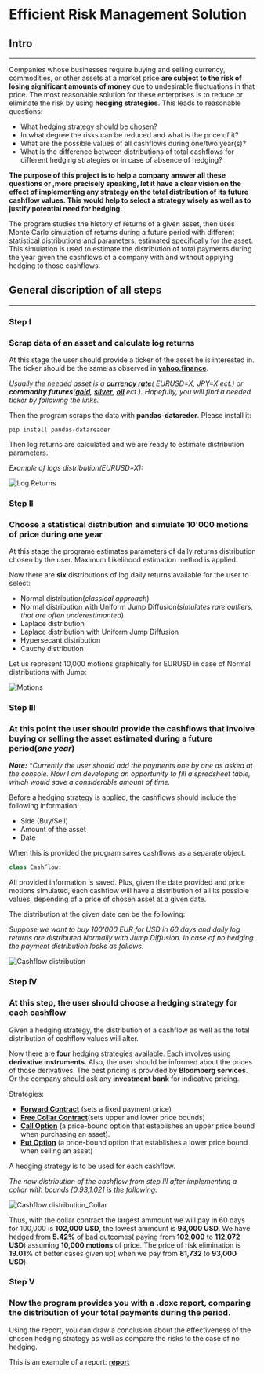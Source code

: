 # Efficient Risk Management Solution
## Intro
___
Companies whose businesses require buying and selling currency, commodities, or other assets at a market price **are subject to the risk of losing significant amounts of money** due to undesirable fluctuations in that price. The most reasonable solution for these enterprises is to reduce or eliminate the risk by using **hedging strategies**. This leads to reasonable questions:
+ What hedging strategy should be chosen?
+ In what degree the risks can be reduced and what is the price of it?
+ What are the possible values of all cashflows during one/two year(s)?
+ What is the difference between distributions of total cashflows for different hedging strategies or in case of absence of hedging?

**The purpose of this project is to help a company answer all these questions or ,more precisely speaking, let it have a clear vision on the effect of implementing any strategy on the total distribution of its future cashflow values. This would help to select a strategy wisely as well as to justify potential need for hedging.**

The program studies the history of returns of a given asset, then uses Monte Carlo simulation of returns during a future period with different statistical distributions and parameters, estimated specifically for the asset. This simulation is used to estimate the distribution of total payments during the year given the cashflows of a company with and without applying hedging to those cashflows.

## General discription of all steps
___
### Step I
### Scrap data of an asset and calculate log returns

At this stage the user should provide a ticker of the asset he is interested in. The ticker should be the same as observed in __[yahoo.finance](https://finance.yahoo.com/)__. 

*Usually the needed asset is a __[currency rate](https://finance.yahoo.com/currencies?guccounter=1)__( EURUSD=X, JPY=X ect.) or **commodity futures**(__[gold](https://finance.yahoo.com/quote/GC%3DF?p=GC%3DF)__, __[silver](https://finance.yahoo.com/quote/SIL=F?p=SIL=F&.tsrc=fin-srch)__, __[oil](https://finance.yahoo.com/quote/BZ=F?p=BZ=F&.tsrc=fin-srch)__ ect.). Hopefully, you will find a needed ticker by following the links.*

Then the program scraps the data with **pandas-datareder**. Please install it:

```
pip install pandas-datareader
```

Then log returns are calculated and we are ready to estimate distribution parameters.

*Example of logs distribution(EURUSD=X):*

![Log Returns](https://github.com/GabrielBuzukashvili/Efficient-Risk-Management-Solution/blob/main/Examples/EURUSD_log_returns.png)


### Step II
### Choose a statistical distribution and simulate 10'000 motions of price during one year

At this stage the programe estimates parameters of daily returns distribution chosen by the user. Maximum Likelihood estimation method is applied.

Now there are **six** distributions of log daily returns available for the user to select:

+ Normal distribution(*classical approach*)
+ Normal distribution with Uniform Jump Diffusion(*simulates rare outliers, that are often underestimanted*)
+ Laplace distribution
+ Laplace distribution with Uniform Jump Diffusion
+ Hypersecant distribution
+ Cauchy distribution

Let us represent 10,000 motions graphically for EURUSD in case of Normal distributions with Jump:

![Motions](https://github.com/GabrielBuzukashvili/Efficient-Risk-Management-Solution/blob/main/Examples/EURUSD_simulation.png)


### Step III
### At this point the user should provide the cashflows that involve buying or selling the asset estimated during a future period(*one year*)

***Note:***
**Currently the user should add the payments one by one as asked at the console. Now I am developing an opportunity to fill a spredsheet table, which would save a considerable amount of time.*

Before a hedging strategy is applied, the cashflows should include the following information:

+ Side (Buy/Sell)
+ Amount of the asset
+ Date

When this is provided the program saves cashflows as a separate object.
``` py
class CashFlow:
```
All provided information is saved. Plus, given the date provided and price motions simulated, each cashflow will have a distribution of all its possible values, depending of a price of chosen asset at a given date.

The distribution at the given date can be the following:

*Suppose we want to buy 100'000 EUR for USD in 60 days and daily log returns are distributed Normally with Jump Diffusion. In case of no hedging the payment distribution looks as follows:*

![Cashflow distribution](https://github.com/GabrielBuzukashvili/Efficient-Risk-Management-Solution/blob/main/Examples/EURUSD_no_hedge.png)

### Step IV
### At this step, the user should choose a hedging strategy for each cashflow

Given a hedging strategy, the distribution of a cashflow as well as the total distribution of cashflow values will alter.

Now there are **four** hedging strategies available. Each involves using **derivative instruments**. Also, the user should be informed about the prices of those derivatives. The best pricing is provided by **Bloomberg services**. Or the company should ask any **investment bank** for indicative pricing.

Strategies:

+ __[Forward Contract](https://en.wikipedia.org/wiki/Forward_contract)__ (sets a fixed payment price)
+ __[Free Collar Contract](https://www.investopedia.com/terms/c/collar-agreement.asp)__(sets upper and lower price bounds)
+ __[Call Option](https://en.wikipedia.org/wiki/Call_option)__ (a price-bound option that establishes an upper price bound when purchasing an asset).
+ __[Put Option](https://en.wikipedia.org/wiki/Put_option)__ (a price-bound option that establishes a lower price bound when selling an asset)

A hedging strategy is to be used for each cashflow.

*The new distribution of the cashflow from step III after implementing a collar with bounds [0.93,1.02] is the following:*

![Cashflow distribution_Collar](https://github.com/GabrielBuzukashvili/Efficient-Risk-Management-Solution/blob/main/Examples/EURUSD_hedge.png)


Thus, with the collar contract the largest ammount we will pay in 60 days for 100,000 is **102,000 USD**, the lowest ammount is **93,000 USD**. We have hedged from **5.42%** of bad outcomes( paying from **102,000** to **112,072 USD**) assuming **10,000 motions** of price. The price of risk elimination is **19.01%** of better cases given up( when we pay from **81,732** to **93,000 USD**).

### Step V
### Now the program provides you with a .doxc report, comparing the distribution of your total payments during the period.

Using the report, you can draw a conclusion about the effectiveness of the chosen hedging strategy as well as compare the risks to the case of no hedging.

This is an example of a report: __[report](https://github.com/GabrielBuzukashvili/Efficient-Risk-Management-Solution/blob/main/Examples/EURUSD_report.docx)__ 











